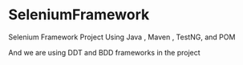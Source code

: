 # SeleniumFramework
Selenium Framework Project Using Java , Maven , TestNG, and POM 

And we are using DDT and BDD frameworks in the project
